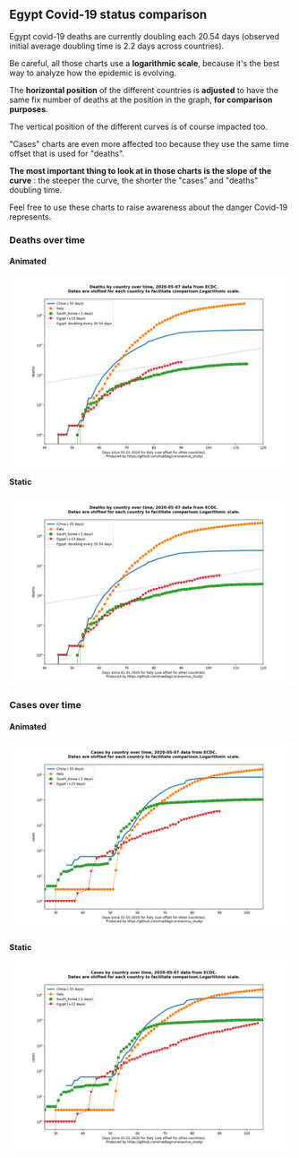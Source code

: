 ## Egypt Covid-19 status comparison 

Egypt covid-19 deaths are currently doubling each 20.54 days (observed initial average doubling time is 2.2 days across countries).



Be careful, all those charts use a **logarithmic scale**, because it's the best way to analyze how the epidemic is evolving.
 
The **horizontal position** of the different countries is **adjusted** to have the same fix number of deaths at the position in the graph, **for comparison purposes**.

The vertical position of the different curves is of course impacted too.

"Cases" charts are even more affected too because they use the same time offset that is used for "deaths".

**The most important thing to look at in those charts is the slope of the curve** : the steeper the curve, the shorter the "cases" and "deaths" doubling time.

Feel free to use these charts to raise awareness about the danger Covid-19 represents. 


 
### Deaths over time
 
#### Animated
![Egypt covid-19 deaths animated chart](https://raw.githubusercontent.com/madlag/coronavirus_study/master/notebooks/graphs/2020-05-07/countries/Egypt/2020-05-07_Egypt_deaths.gif "Egypt covid-19 deaths animated chart")   
 
#### Static
![Egypt covid-19 deaths static chart](https://raw.githubusercontent.com/madlag/coronavirus_study/master/notebooks/graphs/2020-05-07/countries/Egypt/2020-05-07_Egypt_deaths.png "Egypt covid-19 deaths static chart")   

 
### Cases over time
 
#### Animated
![Egypt covid-19 cases animated chart](https://raw.githubusercontent.com/madlag/coronavirus_study/master/notebooks/graphs/2020-05-07/countries/Egypt/2020-05-07_Egypt_cases.gif "Egypt covid-19 cases animated chart")   
 
#### Static
![Egypt covid-19 cases static chart](https://raw.githubusercontent.com/madlag/coronavirus_study/master/notebooks/graphs/2020-05-07/countries/Egypt/2020-05-07_Egypt_cases.png "Egypt covid-19 cases static chart")   

